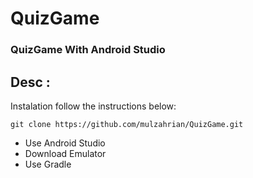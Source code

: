 # QuizGame

### QuizGame With Android Studio
## Desc :
Instalation follow the instructions below:
```
git clone https://github.com/mulzahrian/QuizGame.git
```
- Use Android Studio
- Download Emulator
- Use Gradle

